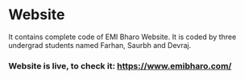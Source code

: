 # Website
It contains complete code of EMI Bharo Website. It is coded by three undergrad students named Farhan, Saurbh and Devraj.


### Website is live, to check it: https://www.emibharo.com/
